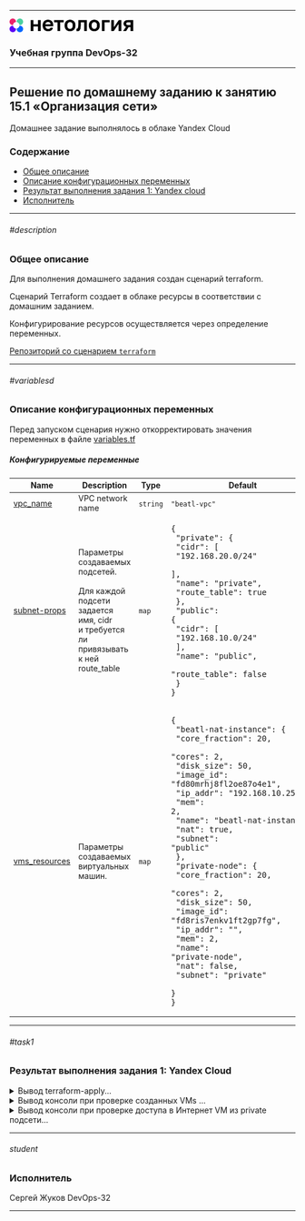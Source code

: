 
---
<img src="../Netology.png" height="24px"/>

### Учебная группа DevOps-32

---

## Решение по домашнему заданию к занятию 15.1 «Организация сети»

Домашнее задание выполнялось в облаке Yandex Cloud

### Содержание

- [Общее описание](#description) 
- [Описание конфигурационных переменных](#variablesd)
- [Результат выполнения задания 1: Yandex cloud](#task1)
- [Исполнитель](#student)


---

###### #description
### Общее описание

Для выполнения домашнего задания создан сценарий terraform.

Сценарий Terraform создает в облаке ресурсы в соответствии с домашним заданием.

Конфигурирование ресурсов осуществляется через определение переменных.

[Репозиторий со сценарием `terraform`](./)

---

###### #variablesd
### Описание конфигурационных переменных

Перед запуском сценария нужно откорректировать значения переменных в файле [variables.tf](./variables.tf) 

##### Конфигурируемые переменные

| Name | Description                                                                                                                       | Type | Default | Required |
|------|-----------------------------------------------------------------------------------------------------------------------------------|------|---------|:--------:|
| <a name="input_vpc_name"></a> [vpc\_name](#input\_vpc\_name) | VPC network name                                                                                                                  | `string` | `"beatl-vpc"` |   yes    |
| <a name="input_subnet-props"></a> [subnet-props](#input\_subnet-props) | Параметры создаваемых подсетей. <br> <br> Для каждой подсети задается имя, cidr <br> и требуется ли привязывать к ней route_table | `map` | <pre>{<br>  "private": {<br>    "cidr": [<br>      "192.168.20.0/24"<br>    ],<br>    "name": "private",<br>    "route_table": true<br>  },<br>  "public": {<br>    "cidr": [<br>      "192.168.10.0/24"<br>    ],<br>    "name": "public",<br>    "route_table": false<br>  }<br>}</pre> |   yes    |
| <a name="input_vms_resources"></a> [vms\_resources](#input\_vms\_resources) | Параметры создаваемых виртуальных машин.                                                                                          | `map` | <pre>{<br>  "beatl-nat-instance": {<br>    "core_fraction": 20,<br>    "cores": 2,<br>    "disk_size": 50,<br>    "image_id": "fd80mrhj8fl2oe87o4e1",<br>    "ip_addr": "192.168.10.254",<br>    "mem": 2,<br>    "name": "beatl-nat-instance",<br>    "nat": true,<br>    "subnet": "public"<br>  },<br>  "private-node": {<br>    "core_fraction": 20,<br>    "cores": 2,<br>    "disk_size": 50,<br>    "image_id": "fd8ris7enkv1ft2gp7fg",<br>    "ip_addr": "",<br>    "mem": 2,<br>    "name": "private-node",<br>    "nat": false,<br>    "subnet": "private"<br>  }<br>}</pre> |   yes    |

---

###### #task1
### Результат выполнения задания 1: Yandex Cloud

<details>
    <summary> Вывод terraform-apply...  </summary>

```
beatl@Sirius:~/homeworks/clopro/15.1$ terraform apply

Terraform used the selected providers to generate the following execution plan. Resource actions are indicated with the following symbols:
  + create

Terraform will perform the following actions:

  # yandex_compute_instance.beatl_vm["beatl-nat-instance"] will be created
  + resource "yandex_compute_instance" "beatl_vm" {
      + allow_stopping_for_update = true
      + created_at                = (known after apply)
      + folder_id                 = (known after apply)
      + fqdn                      = (known after apply)
      + gpu_cluster_id            = (known after apply)
      + hostname                  = "beatl-nat-instance"
      + id                        = (known after apply)
      + maintenance_grace_period  = (known after apply)
      + maintenance_policy        = (known after apply)
      + metadata                  = {
          + "ssh-keys" = <<-EOT
                ubuntu:ssh-ed25519 XXXXXXXXXXXXXXXXXXXXXXXXXXXXXXXXXXXXXXXXXXXXXXXXXXXXXXXXXXXXXXXXXXXXXXXXXX
            EOT
        }
      + name                      = "beatl-nat-instance"
      + network_acceleration_type = "standard"
      + platform_id               = "standard-v1"
      + service_account_id        = (known after apply)
      + status                    = (known after apply)
      + zone                      = (known after apply)

      + boot_disk {
          + auto_delete = true
          + device_name = (known after apply)
          + disk_id     = (known after apply)
          + mode        = (known after apply)

          + initialize_params {
              + block_size  = (known after apply)
              + description = (known after apply)
              + image_id    = "fd80mrhj8fl2oe87o4e1"
              + name        = (known after apply)
              + size        = 50
              + snapshot_id = (known after apply)
              + type        = "network-hdd"
            }
        }

      + network_interface {
          + index              = (known after apply)
          + ip_address         = "192.168.10.254"
          + ipv4               = true
          + ipv6               = (known after apply)
          + ipv6_address       = (known after apply)
          + mac_address        = (known after apply)
          + nat                = true
          + nat_ip_address     = (known after apply)
          + nat_ip_version     = (known after apply)
          + security_group_ids = (known after apply)
          + subnet_id          = (known after apply)
        }

      + resources {
          + core_fraction = 20
          + cores         = 2
          + memory        = 2
        }

      + scheduling_policy {
          + preemptible = true
        }
    }

  # yandex_compute_instance.beatl_vm["private-node"] will be created
  + resource "yandex_compute_instance" "beatl_vm" {
      + allow_stopping_for_update = true
      + created_at                = (known after apply)
      + folder_id                 = (known after apply)
      + fqdn                      = (known after apply)
      + gpu_cluster_id            = (known after apply)
      + hostname                  = "private-node"
      + id                        = (known after apply)
      + maintenance_grace_period  = (known after apply)
      + maintenance_policy        = (known after apply)
      + metadata                  = {
          + "ssh-keys" = <<-EOT
                ubuntu:ssh-ed25519 XXXXXXXXXXXXXXXXXXXXXXXXXXXXXXXXXXXXXXXXXXXXXXXXXXXXXXXXXXXXXXXXXXXXXXXXXXXXXXX
            EOT
        }
      + name                      = "private-node"
      + network_acceleration_type = "standard"
      + platform_id               = "standard-v1"
      + service_account_id        = (known after apply)
      + status                    = (known after apply)
      + zone                      = (known after apply)

      + boot_disk {
          + auto_delete = true
          + device_name = (known after apply)
          + disk_id     = (known after apply)
          + mode        = (known after apply)

          + initialize_params {
              + block_size  = (known after apply)
              + description = (known after apply)
              + image_id    = "fd8ris7enkv1ft2gp7fg"
              + name        = (known after apply)
              + size        = 50
              + snapshot_id = (known after apply)
              + type        = "network-hdd"
            }
        }

      + network_interface {
          + index              = (known after apply)
          + ip_address         = (known after apply)
          + ipv4               = true
          + ipv6               = (known after apply)
          + ipv6_address       = (known after apply)
          + mac_address        = (known after apply)
          + nat                = false
          + nat_ip_address     = (known after apply)
          + nat_ip_version     = (known after apply)
          + security_group_ids = (known after apply)
          + subnet_id          = (known after apply)
        }

      + resources {
          + core_fraction = 20
          + cores         = 2
          + memory        = 2
        }

      + scheduling_policy {
          + preemptible = true
        }
    }

  # yandex_vpc_network.beatl-net will be created
  + resource "yandex_vpc_network" "beatl-net" {
      + created_at                = (known after apply)
      + default_security_group_id = (known after apply)
      + folder_id                 = (known after apply)
      + id                        = (known after apply)
      + labels                    = (known after apply)
      + name                      = "beatl-vpc"
      + subnet_ids                = (known after apply)
    }

  # yandex_vpc_route_table.nat-instance-route will be created
  + resource "yandex_vpc_route_table" "nat-instance-route" {
      + created_at = (known after apply)
      + folder_id  = (known after apply)
      + id         = (known after apply)
      + labels     = (known after apply)
      + name       = "nat-instance-route"
      + network_id = (known after apply)

      + static_route {
          + destination_prefix = "0.0.0.0/0"
          + next_hop_address   = "192.168.10.254"
            # (1 unchanged attribute hidden)
        }
    }

  # yandex_vpc_subnet.beatl-subnet["private"] will be created
  + resource "yandex_vpc_subnet" "beatl-subnet" {
      + created_at     = (known after apply)
      + folder_id      = (known after apply)
      + id             = (known after apply)
      + labels         = (known after apply)
      + name           = "private"
      + network_id     = (known after apply)
      + route_table_id = (known after apply)
      + v4_cidr_blocks = [
          + "192.168.20.0/24",
        ]
      + v6_cidr_blocks = (known after apply)
      + zone           = "ru-central1-a"
    }

  # yandex_vpc_subnet.beatl-subnet["public"] will be created
  + resource "yandex_vpc_subnet" "beatl-subnet" {
      + created_at     = (known after apply)
      + folder_id      = (known after apply)
      + id             = (known after apply)
      + labels         = (known after apply)
      + name           = "public"
      + network_id     = (known after apply)
      + v4_cidr_blocks = [
          + "192.168.10.0/24",
        ]
      + v6_cidr_blocks = (known after apply)
      + zone           = "ru-central1-a"
    }

Plan: 6 to add, 0 to change, 0 to destroy.

Changes to Outputs:
  + NAT_public_IP = (known after apply)
  + Private_VM_IP = (known after apply)

Do you want to perform these actions?
  Terraform will perform the actions described above.
  Only 'yes' will be accepted to approve.

  Enter a value: yes

yandex_vpc_network.beatl-net: Creating...
yandex_vpc_network.beatl-net: Creation complete after 1s [id=enpirq0msb12cbv6aim5]
yandex_vpc_route_table.nat-instance-route: Creating...
yandex_vpc_route_table.nat-instance-route: Creation complete after 1s [id=enpe3vmi7p86eu11ii4m]
yandex_vpc_subnet.beatl-subnet["private"]: Creating...
yandex_vpc_subnet.beatl-subnet["public"]: Creating...
yandex_vpc_subnet.beatl-subnet["private"]: Creation complete after 1s [id=e9b52a6nbqr2p32e3j0a]
yandex_vpc_subnet.beatl-subnet["public"]: Creation complete after 2s [id=e9bqlhp0ag6mgclroo80]
yandex_compute_instance.beatl_vm["beatl-nat-instance"]: Creating...
yandex_compute_instance.beatl_vm["private-node"]: Creating...
yandex_compute_instance.beatl_vm["private-node"]: Still creating... [10s elapsed]
yandex_compute_instance.beatl_vm["beatl-nat-instance"]: Still creating... [10s elapsed]
yandex_compute_instance.beatl_vm["private-node"]: Still creating... [20s elapsed]
yandex_compute_instance.beatl_vm["beatl-nat-instance"]: Still creating... [20s elapsed]
yandex_compute_instance.beatl_vm["private-node"]: Still creating... [30s elapsed]
yandex_compute_instance.beatl_vm["beatl-nat-instance"]: Still creating... [30s elapsed]
yandex_compute_instance.beatl_vm["private-node"]: Creation complete after 31s [id=fhmb76i957ol1efdb15k]
yandex_compute_instance.beatl_vm["beatl-nat-instance"]: Still creating... [40s elapsed]
yandex_compute_instance.beatl_vm["beatl-nat-instance"]: Still creating... [50s elapsed]
yandex_compute_instance.beatl_vm["beatl-nat-instance"]: Still creating... [1m0s elapsed]
yandex_compute_instance.beatl_vm["beatl-nat-instance"]: Creation complete after 1m2s [id=fhml0iu3d17tubfdrbek]

Apply complete! Resources: 6 added, 0 changed, 0 destroyed.

Outputs:

NAT_public_IP = "84.201.135.160"
Private_VM_IP = "192.168.20.25"
```

</details>

<details>
    <summary> Вывод консоли при проверке созданных VMs ...  </summary>

```
beatl@Sirius:~/homeworks/clopro/15.1$ yc compute instance list
+----------------------+--------------------+---------------+---------+----------------+----------------+
|          ID          |        NAME        |    ZONE ID    | STATUS  |  EXTERNAL IP   |  INTERNAL IP   |
+----------------------+--------------------+---------------+---------+----------------+----------------+
| fhmb76i957ol1efdb15k | private-node       | ru-central1-a | RUNNING |                | 192.168.20.25  |
| fhml0iu3d17tubfdrbek | beatl-nat-instance | ru-central1-a | RUNNING | 84.201.135.160 | 192.168.10.254 |
+----------------------+--------------------+---------------+---------+----------------+----------------+

There is a new yc version '0.125.0' available. Current version: '0.121.0'.
See release notes at https://cloud.yandex.ru/docs/cli/release-notes
You can install it by running the following command in your shell:
        $ yc components update
```
</details>

<details>
    <summary> Вывод консоли при проверке доступа в Интернет VM из private подсети...  </summary>

```
beatl@Sirius:~/homeworks/clopro/15.1$ ssh -J ubuntu@84.201.135.160 ubuntu@192.168.20.25

The authenticity of host '84.201.135.160 (84.201.135.160)' can't be established.
ED25519 key fingerprint is SHA256:KYzvfCqW7Kj+ZBH/7WF+FCYMCaoKgdrrzrrX61968cQ.
This key is not known by any other names
Are you sure you want to continue connecting (yes/no/[fingerprint])? yes
Warning: Permanently added '84.201.135.160' (ED25519) to the list of known hosts.
The authenticity of host '192.168.20.25 (<no hostip for proxy command>)' can't be established.
ED25519 key fingerprint is SHA256:FcNWtvM2oFg0iKBPSQ8HCFFrj0cCHsuvy1GCWXhEziw.
This key is not known by any other names
Are you sure you want to continue connecting (yes/no/[fingerprint])? yes
Warning: Permanently added '192.168.20.25' (ED25519) to the list of known hosts.
Welcome to Ubuntu 18.04.6 LTS (GNU/Linux 4.15.0-112-generic x86_64)

 * Documentation:  https://help.ubuntu.com
 * Management:     https://landscape.canonical.com
 * Support:        https://ubuntu.com/pro

The programs included with the Ubuntu system are free software;
the exact distribution terms for each program are described in the
individual files in /usr/share/doc/*/copyright.

Ubuntu comes with ABSOLUTELY NO WARRANTY, to the extent permitted by
applicable law.

To run a command as administrator (user "root"), use "sudo <command>".
See "man sudo_root" for details.

ubuntu@private-node:~$ ping aliexpress.com

PING aliexpress.com (47.246.173.237) 56(84) bytes of data.
64 bytes from 47.246.173.237 (47.246.173.237): icmp_seq=1 ttl=78 time=291 ms
64 bytes from 47.246.173.237 (47.246.173.237): icmp_seq=2 ttl=78 time=289 ms
64 bytes from 47.246.173.237 (47.246.173.237): icmp_seq=3 ttl=78 time=290 ms
64 bytes from 47.246.173.237 (47.246.173.237): icmp_seq=4 ttl=78 time=291 ms
64 bytes from 47.246.173.237 (47.246.173.237): icmp_seq=5 ttl=78 time=290 ms
^C
--- aliexpress.com ping statistics ---
5 packets transmitted, 5 received, 0% packet loss, time 4005ms
rtt min/avg/max/mdev = 289.892/290.563/291.176/0.692 ms

ubuntu@private-node:~$ nslookup google.com

Server:         127.0.0.53
Address:        127.0.0.53#53

Non-authoritative answer:
Name:   google.com
Address: 209.85.233.113
Name:   google.com
Address: 209.85.233.139
Name:   google.com
Address: 209.85.233.138
Name:   google.com
Address: 209.85.233.100
Name:   google.com
Address: 209.85.233.102
Name:   google.com
Address: 209.85.233.101
Name:   google.com
Address: 2a00:1450:4010:c0e::8a
Name:   google.com
Address: 2a00:1450:4010:c0e::8b
Name:   google.com
Address: 2a00:1450:4010:c0e::71
Name:   google.com
Address: 2a00:1450:4010:c0e::66

ubuntu@private-node:~$ curl -I ozon.ru

HTTP/1.1 301 Moved Permanently
Date: Mon, 27 May 2024 16:17:54 GMT
Content-Type: text/html
Content-Length: 167
Connection: keep-alive
Cache-Control: max-age=3600
Expires: Mon, 27 May 2024 17:17:54 GMT
Location: https://ozon.ru/
Set-Cookie: __cf_bm=OlOEECQnUonozzLXqRQtnV9fLgTykT_2WD.y7Y6iFr4-1716826674-1.0.1.1-dnTMH4TVUG7bASE9iJGHtHg7LYCh4krgfnmcfdXABcWcpjzBa8pkY7hEHgiIZh8EUiCpZWod6MsRGtBVzW14cw; path=/; expires=Mon, 27-May-24 16:47:54 GMT; domain=.ozon.ru; HttpOnly
Server: cloudflare
CF-RAY: 88a75159eed29e27-DME
alt-svc: h3=":443"; ma=86400

ubuntu@private-node:~$ exit
logout
Connection to 192.168.20.25 closed.
```
</details>

---

###### student
### Исполнитель

Сергей Жуков DevOps-32

---